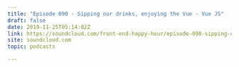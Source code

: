 ```yaml
---
title: "Episode 090 - Sipping our drinks, enjoying the Vue - Vue JS"
draft: false
date: 2019-11-25T05:14:02Z
link: https://soundcloud.com/front-end-happy-hour/episode-090-sipping-our-drinks-enjoying-the-vue-vue-js?utm_medium=RSS&utm_source=hune
site: soundcloud.com
topic: podcasts

---
```


